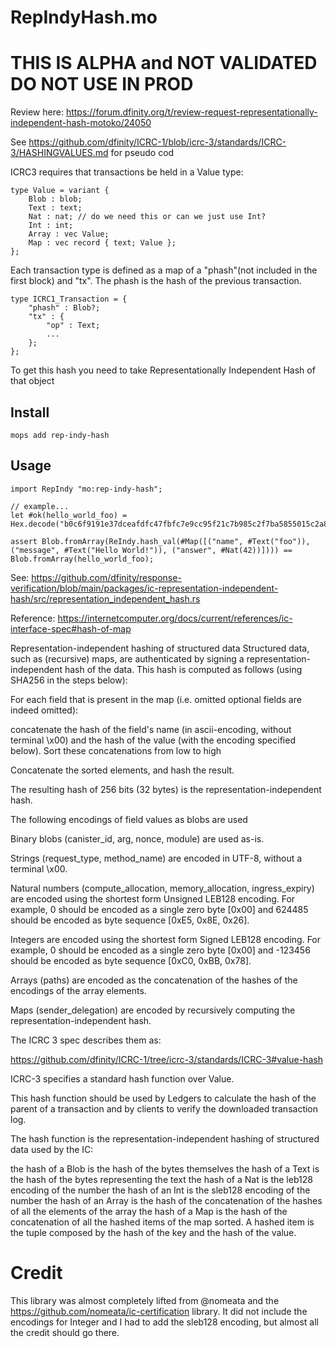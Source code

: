# RepIndyHash.mo

# THIS IS ALPHA and NOT VALIDATED DO NOT USE IN PROD

Review here: https://forum.dfinity.org/t/review-request-representationally-independent-hash-motoko/24050

See https://github.com/dfinity/ICRC-1/blob/icrc-3/standards/ICRC-3/HASHINGVALUES.md for pseudo cod

ICRC3 requires that transactions be held in a Value type:

```
type Value = variant {
    Blob : blob;
    Text : text;
    Nat : nat; // do we need this or can we just use Int?
    Int : int;
    Array : vec Value;
    Map : vec record { text; Value };
};
```

Each transaction type is defined as a map of a "phash"(not included in the first block) and "tx". The phash is the hash of the previous transaction.

```
type ICRC1_Transaction = {
    "phash" : Blob?;
    "tx" : {
        "op" : Text;
        ...
    };
};

```

To get this hash you need to take Representationally Independent Hash of that object

## Install

```
mops add rep-indy-hash
```

## Usage

```motoko
import RepIndy "mo:rep-indy-hash";

// example...
let #ok(hello_world_foo) = Hex.decode("b0c6f9191e37dceafdfc47fbfc7e9cc95f21c7b985c2f7ba5855015c2a8f13ac");

assert Blob.fromArray(ReIndy.hash_val(#Map([("name", #Text("foo")), ("message", #Text("Hello World!")), ("answer", #Nat(42))]))) == Blob.fromArray(hello_world_foo);

```

See: https://github.com/dfinity/response-verification/blob/main/packages/ic-representation-independent-hash/src/representation_independent_hash.rs

Reference: https://internetcomputer.org/docs/current/references/ic-interface-spec#hash-of-map

Representation-independent hashing of structured data
Structured data, such as (recursive) maps, are authenticated by signing a representation-independent hash of the data. This hash is computed as follows (using SHA256 in the steps below):

For each field that is present in the map (i.e. omitted optional fields are indeed omitted):

concatenate the hash of the field's name (in ascii-encoding, without terminal \x00) and the hash of the value (with the encoding specified below).
Sort these concatenations from low to high

Concatenate the sorted elements, and hash the result.

The resulting hash of 256 bits (32 bytes) is the representation-independent hash.

The following encodings of field values as blobs are used

Binary blobs (canister_id, arg, nonce, module) are used as-is.

Strings (request_type, method_name) are encoded in UTF-8, without a terminal \x00.

Natural numbers (compute_allocation, memory_allocation, ingress_expiry) are encoded using the shortest form Unsigned LEB128 encoding. For example, 0 should be encoded as a single zero byte [0x00] and 624485 should be encoded as byte sequence [0xE5, 0x8E, 0x26].

Integers are encoded using the shortest form Signed LEB128 encoding. For example, 0 should be encoded as a single zero byte [0x00] and -123456 should be encoded as byte sequence [0xC0, 0xBB, 0x78].

Arrays (paths) are encoded as the concatenation of the hashes of the encodings of the array elements.

Maps (sender_delegation) are encoded by recursively computing the representation-independent hash.

The ICRC 3 spec describes them as:

https://github.com/dfinity/ICRC-1/tree/icrc-3/standards/ICRC-3#value-hash

ICRC-3 specifies a standard hash function over Value.

This hash function should be used by Ledgers to calculate the hash of the parent of a transaction and by clients to verify the downloaded transaction log.

The hash function is the representation-independent hashing of structured data used by the IC:

the hash of a Blob is the hash of the bytes themselves
the hash of a Text is the hash of the bytes representing the text
the hash of a Nat is the leb128 encoding of the number
the hash of an Int is the sleb128 encoding of the number
the hash of an Array is the hash of the concatenation of the hashes of all the elements of the array
the hash of a Map is the hash of the concatenation of all the hashed items of the map sorted. A hashed item is the tuple composed by the hash of the key and the hash of the value.

# Credit

This library was almost completely lifted from @nomeata and the https://github.com/nomeata/ic-certification library. It did not include the encodings for Integer and I had to add the sleb128 encoding, but almost all the credit should go there.
